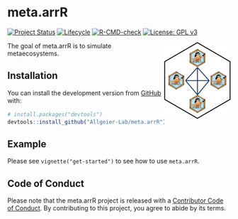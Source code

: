 
<!-- README.md is generated from README.Rmd. Please edit that file -->

# meta.arrR

<!-- badges: start -->

[![Project
Status](https://www.repostatus.org/badges/latest/active.svg)](https://www.repostatus.org/#active)
[![Lifecycle](https://lifecycle.r-lib.org/articles/figures/lifecycle-experimental.svg)](https://lifecycle.r-lib.org/articles/stages.html)
[![R-CMD-check](https://github.com/Allgeier-Lab/meta.arrR/workflows/R-CMD-check/badge.svg)](https://github.com/Allgeier-Lab/meta.arrR/actions)
[![License: GPL
v3](https://img.shields.io/badge/License-GPLv3-blue.svg)](https://www.gnu.org/licenses/gpl-3.0)

<!-- badges: end -->

<img src="man/figures/logo.png" align="right" width="150" />

The goal of meta.arrR is to simulate metaecosystems.

## Installation

You can install the development version from
[GitHub](https://github.com/) with:

``` r
# install.packages("devtools")
devtools::install_github("Allgeier-Lab/meta.arrR")
```

## Example

Please see `vignette("get-started")` to see how to use `meta.arrR`.

## Code of Conduct

Please note that the meta.arrR project is released with a [Contributor
Code of
Conduct](https://contributor-covenant.org/version/2/0/CODE_OF_CONDUCT.html).
By contributing to this project, you agree to abide by its terms.
